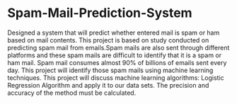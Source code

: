 # Spam-Mail-Prediction-System
Designed a system that will predict whether entered mail is spam or ham based on mail contents.
This project is based on study conducted on predicting spam mail from emails.Spam mails are also sent through different platforms and these spam mails are difficult to identify that it 
is a spam or ham mail. Spam mail consumes almost 90% of billions of emails sent every day.
This project will identify those spam mails using machine learning techniques. This project will discuss machine learning algorithms: Logistic Regression Algorithm and apply it to our data sets. The precision and accuracy 
of the method must be calculated.
